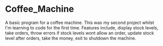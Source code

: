 # Coffee_Machine
A basic program for a coffee machine. This was my second project whilst I'm learning to code for the first time. 
Features include, display stock levels, take orders, throw errors if stock levels wont allow an order, update stock level after orders, take the money, exit to shutdown the machine.
